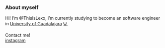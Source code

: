 ### About myself
Hi! I’m @ThisIsLexx, i’m currently studying to become an software engineer in [University of Guadalajara](https://https://www.udg.mx/) 💻

Contact me! <br>
[instagram](https://instagram.com/_thisislexx_) <br>

